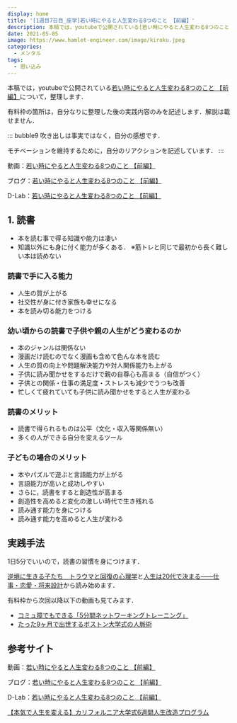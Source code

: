 ```yaml
---
display: home
title: '[1週目7日目_座学]若い時にやると人生変わる8つのこと 【前編】'
description: 本稿では，youtubeで公開されている[若い時にやると人生変わる8つのこと 【前編】](https://www.youtube.com/watch?v=MexmTNjWxh4)について，整理します．
date: 2021-05-05
image: https://www.hamlet-engineer.com/image/kiroku.jpeg
categories: 
  - メンタル
tags:
  - 思い込み
---
```


本稿では，youtubeで公開されている[若い時にやると人生変わる8つのこと 【前編】](https://www.youtube.com/watch?v=MexmTNjWxh4)について，整理します．

<!-- more -->

有料枠の箇所は，自分なりに整理した後の実践内容のみを記述します．解説は載せません．

::: bubble9
吹き出しは事実ではなく，自分の感想です．

モチベーションを維持するために，自分のリアクションを記述しています．
:::

<!-- <span style="background-color: #ffff99;"></span> -->
<!-- <span style="color: #ff0000;"></span> -->

動画：[若い時にやると人生変わる8つのこと 【前編】](https://www.youtube.com/watch?v=MexmTNjWxh4)

ブログ：[若い時にやると人生変わる8つのこと 【前編】](https://daigoblog.jp/lifeimprovement-8actions/)

D-Lab：[若い時にやると人生変わる8つのこと 【前編】](https://daigovideolab.jp/play/R21CWTBQCbDTQuZ2hfX6)

## 1. 読書
- 本を読む事で得る知識や能力は凄い
- 知識以外にも身に付く能力が多くある．
※筋トレと同じで最初から長く難しい本は読めない

### 読書で手に入る能力
- 人生の質が上がる
- 社交性が身に付き家族も幸せになる
- 本を読み切る能力をつける

### 幼い頃からの読書で子供や親の人生がどう変わるのか
- 本のジャンルは関係ない
- 漫画だけ読むのでなく漫画も含めて色んな本を読む
- 人生の質の向上や問題解決能力や対人関係能力も上がる
- 子供に読み聞かせをするだけで親の自尊心も高まる（自信がつく）
- 子供との関係・仕事の満足度・ストレスも減少でうつも改善
- 忙しくて疲れていても子供に読み聞かせをすると人生が変わる

### 読書のメリット
- 読書で得られるものは公平（文化・収入等関係無い）
- 多くの人ができる自分を変えるツール

### 子どもの場合のメリット
- 本やパズルで遊ぶと言語能力が上がる
- 言語能力が高いと成功しやすい
- さらに，読書をすると創造性が高まる
- 創造性を高めると変化の激しい時代で生き残れる
- 読み通す能力を身につける
- 読み通す能力を高めると人生が変わる


## 実践手法
1日5分でいいので，読書の習慣を身につけます．

[逆境に生きる子たち　トラウマと回復の心理学](https://www.amazon.co.jp/dp/B07GRWRWV6?tag=ushiushi3698-22&linkCode=ogi&th=1&psc=1)と[人生は20代で決まる――仕事・恋愛・将来設計](https://www.amazon.co.jp/dp/4150504601?tag=ushiushi3698-22&linkCode=ogi&th=1&psc=1)から読み始めます．

有料枠から次回以降以下の動画も見てみます．
- [コミュ障でもできる「5分間ネットワーキングトレーニング」](https://daigovideolab.jp/play/1525704925)
- [たった9ヶ月で出世するボストン大学式の人脈術](https://daigovideolab.jp/play/1525476497)

## 参考サイト
動画：[若い時にやると人生変わる8つのこと 【前編】](https://www.youtube.com/watch?v=MexmTNjWxh4)

ブログ：[若い時にやると人生変わる8つのこと 【前編】](https://daigoblog.jp/lifeimprovement-8actions/)

D-Lab：[若い時にやると人生変わる8つのこと 【前編】](https://daigovideolab.jp/play/R21CWTBQCbDTQuZ2hfX6)

[【本気で人生を変える】カリフォルニア大学式6週間人生改造プログラム](https://daigoblog.jp/pushing-thelimits/)